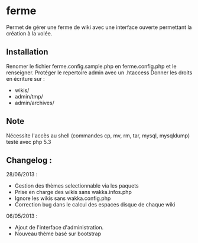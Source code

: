 ferme
=====

Permet de gérer une ferme de wiki avec une interface ouverte permettant la création à la volée.

Installation
------------

Renomer le fichier ferme.config.sample.php en ferme.config.php et le renseigner.
Protéger le repertoire admin avec un .htaccess
Donner les droits en écriture sur :
 - wikis/
 - admin/tmp/
 - admin/archives/

Note
----

Nécessite l'accès au shell (commandes cp, mv, rm, tar, mysql, mysqldump)
testé avec php 5.3

Changelog : 
-----------
28/06/2013 : 
 - Gestion des thèmes selectionnable via les paquets
 - Prise en charge des wikis sans wakka.infos.php
 - Ignore les wikis sans wakka.config.php
 - Correction bug dans le calcul des espaces disque de chaque wiki

06/05/2013 : 
 - Ajout de l'interface d'administration.
 - Nouveau thème basé sur bootstrap

